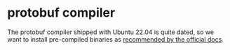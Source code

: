 # protobuf compiler

The protobuf compiler shipped with Ubuntu 22.04 is quite dated, so we want to install pre-compiled binaries as [recommended by the official docs](https://grpc.io/docs/protoc-installation/).
